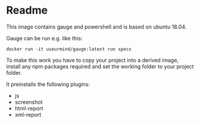 # Readme

This image contains gauge and powershell and is based on ubuntu 18.04.

Gauge can be run e.g. like this:

    docker run -it useurmind/gauge:latest run specs

To make this work you have to copy your project into a derived image, install any npm packages
required and set the working folder to your project folder.

It preinstalls the following plugins:

- js
- screenshot
- html-report
- xml-report